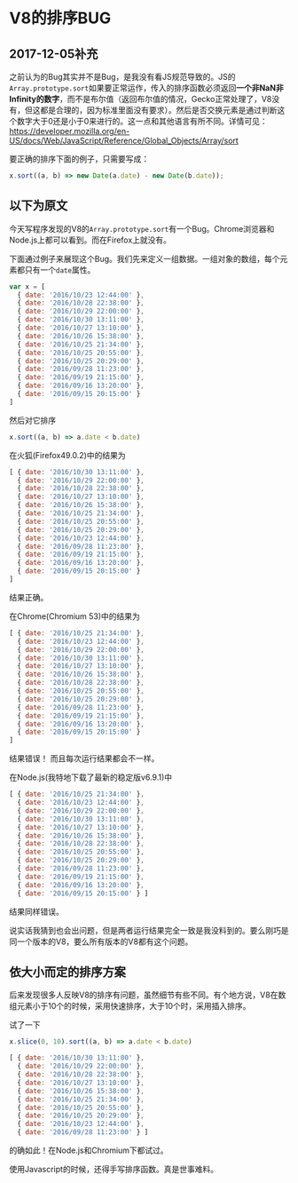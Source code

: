 # V8的排序BUG



## 2017-12-05补充

之前认为的Bug其实并不是Bug，是我没有看JS规范导致的。JS的`Array.prototype.sort`如果要正常运作，传入的排序函数必须返回**一个非NaN非Infinity的数字**，而不是布尔值（返回布尔值的情况，Gecko正常处理了，V8没有，但这都是合理的，因为标准里面没有要求）。然后是否交换元素是通过判断这个数字大于0还是小于0来进行的。这一点和其他语言有所不同。详情可见：
<https://developer.mozilla.org/en-US/docs/Web/JavaScript/Reference/Global_Objects/Array/sort>

要正确的排序下面的例子，只需要写成：
```js
x.sort((a, b) => new Date(a.date) - new Date(b.date));
```



## 以下为原文

今天写程序发现的V8的`Array.prototype.sort`有一个Bug。Chrome浏览器和Node.js上都可以看到。而在Firefox上就没有。

下面通过例子来展现这个Bug。我们先来定义一组数据。一组对象的数组，每个元素都只有一个`date`属性。

```js
var x = [
  { date: '2016/10/23 12:44:00' },
  { date: '2016/10/28 22:38:00' },
  { date: '2016/10/29 22:00:00' },
  { date: '2016/10/30 13:11:00' },
  { date: '2016/10/27 13:10:00' },
  { date: '2016/10/26 15:38:00' },
  { date: '2016/10/25 21:34:00' },
  { date: '2016/10/25 20:55:00' },
  { date: '2016/10/25 20:29:00' },
  { date: '2016/09/28 11:23:00' },
  { date: '2016/09/19 21:15:00' },
  { date: '2016/09/16 13:20:00' },
  { date: '2016/09/15 20:15:00' }
]
```

然后对它排序

```js
x.sort((a, b) => a.date < b.date)
```

在火狐(Firefox49.0.2)中的结果为

```js
[ { date: '2016/10/30 13:11:00' },
  { date: '2016/10/29 22:00:00' },
  { date: '2016/10/28 22:38:00' },
  { date: '2016/10/27 13:10:00' },
  { date: '2016/10/26 15:38:00' },
  { date: '2016/10/25 21:34:00' },
  { date: '2016/10/25 20:55:00' },
  { date: '2016/10/25 20:29:00' },
  { date: '2016/10/23 12:44:00' },
  { date: '2016/09/28 11:23:00' },
  { date: '2016/09/19 21:15:00' },
  { date: '2016/09/16 13:20:00' },
  { date: '2016/09/15 20:15:00' }
]
```

结果正确。

在Chrome(Chromium 53)中的结果为

```js
[ { date: '2016/10/25 21:34:00' },
  { date: '2016/10/23 12:44:00' },
  { date: '2016/10/29 22:00:00' },
  { date: '2016/10/30 13:11:00' },
  { date: '2016/10/27 13:10:00' },
  { date: '2016/10/26 15:38:00' },
  { date: '2016/10/28 22:38:00' },
  { date: '2016/10/25 20:55:00' },
  { date: '2016/10/25 20:29:00' },
  { date: '2016/09/28 11:23:00' },
  { date: '2016/09/19 21:15:00' },
  { date: '2016/09/16 13:20:00' },
  { date: '2016/09/15 20:15:00' }
]
```

结果错误！
而且每次运行结果都会不一样。

在Node.js(我特地下载了最新的稳定版v6.9.1)中

```js
[ { date: '2016/10/25 21:34:00' },
  { date: '2016/10/23 12:44:00' },
  { date: '2016/10/29 22:00:00' },
  { date: '2016/10/30 13:11:00' },
  { date: '2016/10/27 13:10:00' },
  { date: '2016/10/26 15:38:00' },
  { date: '2016/10/28 22:38:00' },
  { date: '2016/10/25 20:55:00' },
  { date: '2016/10/25 20:29:00' },
  { date: '2016/09/28 11:23:00' },
  { date: '2016/09/19 21:15:00' },
  { date: '2016/09/16 13:20:00' },
  { date: '2016/09/15 20:15:00' } ]

```

结果同样错误。

说实话我猜到也会出问题，但是两者运行结果完全一致是我没料到的。要么刚巧是同一个版本的V8，要么所有版本的V8都有这个问题。


## 依大小而定的排序方案

后来发现很多人反映V8的排序有问题，虽然细节有些不同。有个地方说，V8在数组元素小于10个的时候，采用快速排序，大于10个时，采用插入排序。

试了一下

```js
x.slice(0, 10).sort((a, b) => a.date < b.date)
```

```js
[ { date: '2016/10/30 13:11:00' },
  { date: '2016/10/29 22:00:00' },
  { date: '2016/10/28 22:38:00' },
  { date: '2016/10/27 13:10:00' },
  { date: '2016/10/26 15:38:00' },
  { date: '2016/10/25 21:34:00' },
  { date: '2016/10/25 20:55:00' },
  { date: '2016/10/25 20:29:00' },
  { date: '2016/10/23 12:44:00' },
  { date: '2016/09/28 11:23:00' } ]
```

的确如此！在Node.js和Chromium下都试过。

使用Javascript的时候，还得手写排序函数。真是世事难料。
